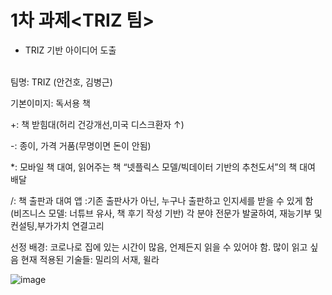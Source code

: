 # 1차 과제<TRIZ 팀>
 - TRIZ 기반 아이디어 도출

<br>
팀명: TRIZ (안건호, 김병근)

기본이미지: 독서용 책

+: 책 받힘대(허리 건강개선,미국 디스크환자 ↑)

-: 종이, 가격 거품(무명이면 돈이 안됨)

*: 모바일 책 대여, 읽어주는 책
      “넷플릭스 모델/빅데이터 기반의 추천도서”의 책 대여 배달

/: 책 출판과 대여 앱
      :기존 출판사가 아닌, 누구나 출판하고 인지세를 받을 수 있게 함
       (비즈니스 모델: 너튜브 유사, 책 후기 작성 기반)
      각 분야 전문가 발굴하여, 재능기부 및 컨설팅,부가가치 연결고리 


선정 배경: 코로나로 집에 있는 시간이 많음, 언제든지 읽을 수 있어야 함. 많이 읽고 싶음
현재 적용된 기술들: 밀리의 서재, 윌라

![image](https://user-images.githubusercontent.com/74407168/123922003-8ef16680-d9c2-11eb-9bb0-3e0d6b3873c9.png)
